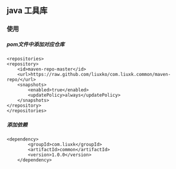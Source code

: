 

## java 工具库 

### 使用

##### pom文件中添加对应仓库
    <repositories>
    <repository>
        <id>maven-repo-master</id>
        <url>https://raw.github.com/liuxko/com.liuxk.common/maven-repo/</url>
        <snapshots>
            <enabled>true</enabled>
            <updatePolicy>always</updatePolicy>
        </snapshots>
    </repository>
    </repositories>
    
##### 添加依赖 
    <dependency>
            <groupId>com.liuxk</groupId>
            <artifactId>common</artifactId>
            <version>1.0.0</version>
        </dependency>
